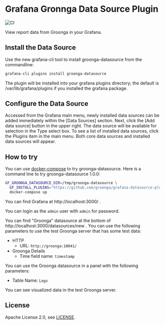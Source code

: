 # Grafana Gronnga Data Source Plugin

![CI](https://github.com/groonga/grafana-datasource-plugin-groonga/workflows/CI/badge.svg)

View report data from Groonga in your Grafana.

## Install the Data Source
Use the new grafana-cli tool to install groonga-datasource from the commandline:

```bash
grafana-cli plugins install groonga-datasource
```

The plugin will be installed into your grafana plugins directory; the default is /var/lib/grafana/plugins if you installed the grafana package.

## Configure the Data Source

Accessed from the Grafana main menu, newly installed data sources can be added immediately within the [Data Sources] section.
Next, click the [Add data source] button in the upper right. The data source will be available for selection in the Type select box.
To see a list of installed data sources, click the Plugins item in the main menu. Both core data sources and installed data sources will appear.

## How to try

You can use [docker-compose](https://docs.docker.com/compose/) to try
groonga-datasource. Here is a command line to try groonga-datasource
1.0.0:

```bash
GF_GROONGA_DATASOURCE_DIR=/tmp/groonga-datasource \
  GF_INSTALL_PLUGINS="https://github.com/groonga/grafana-datasource-plugin-groonga/releases/download/1.0.0/groonga-datasource-1.0.0.zip;groonga-datasource" \
  docker-compose up
```

You can find Grafana at http://localhost:3000/ .

You can login as the `admin` user with `admin` for password.

You can find "Groonga" datasource at the bottom of
http://localhost:3000/datasources/new . You can use the following
parameters to use the test Groonga server that has some test data:

  * HTTP
    * URL: `http://groonga:10041/`
  * Groonga Details
    * Time field name: `timestamp`

You can use the Groonga datasource in a panel with the following
parameters:

  * Table Name: `Logs`

You can see visualized data in the test Groonga server.

## License

Apache License 2.0, see [LICENSE](LICENSE).
